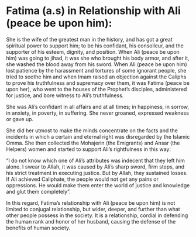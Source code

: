 Fatima (a.s) in Relationship with Ali (peace be upon him):
==========================================================

She is the wife of the greatest man in the history, and has got a great
spiritual power to support him; to be his confidant, his consolleur, and
the supporter of his esteem, dignity, and position. When Ali (peace be
upon him) was going to jihad, it was she who brought his body armor, and
after it, she washed the blood away from his sword. When Ali (peace be
upon him) lost patience by the harassment and tortures of some ignorant
people, she tried to soothe him and when Imam raised an objection
against the Caliphs to prove his truthfulness and supremacy over them,
it was Fatima (peace be upon her), who went to the houses of the
Prophet’s disciples, administered for justice, and bore witness to Ali’s
truthfulness.

She was Ali’s confidant in all affairs and at all times; in happiness,
in sorrow, in anxiety, in poverty, in suffering. She never groaned,
expressed weakness or gave up.

She did her utmost to make the minds concentrate on the facts and the
incidents in which a certain and eternal right was disregarded by the
Islamic Omma. She then collected the Mohajerin (the Emigrants) and Ansar
(the Helpers) women and started to support Ali’s rightfulness in this
way:

“I do not know which one of Ali’s attributes was indecent that they left
him alone. I swear to Allah, it was caused by Ali’s sharp sword, firm
steps, and his strict treatment in executing justice. But by Allah, they
sustained losses. If Ali achieved Caliphate, the people would not get
any pains or oppressions. He would make them enter the world of justice
and knowledge and glut them completely”.

In this regard, Fatima’s relationship with Ali (peace be upon him) is
not limited to conjugal relationship, but wider, deeper, and further
than what other people possess in the society. It is a relationship,
cordial in defending the human rank and honor of her husband, causing
the defense of the benefits of human society.


